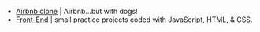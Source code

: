 <!-- ![Guavaline's GitHub stats](https://github-readme-stats.vercel.app/api?username=guavalines&show_icons=true&theme=chartreuse-dark)
 -->
<!-- ![Screen Shot 2022-11-05 at 2 35 22 PM](https://user-images.githubusercontent.com/100665876/205378735-43fc6812-dac5-4975-b585-e8a541a70833.jpeg)
 -->

- [Airbnb clone](https://github.com/Guavalines/share_a-dog) | Airbnb...but with dogs!
- [Front-End](https://github.com/stars/Guavalines/lists/front-end) | small practice projects coded with JavaScript, HTML, & CSS.
